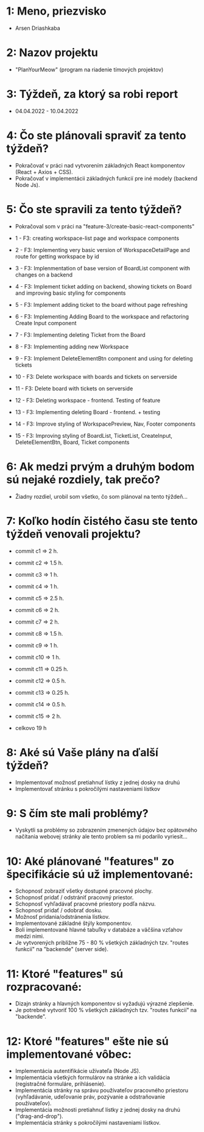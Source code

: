 # 1: Meno, priezvisko

- Arsen Driashkaba

# 2: Nazov projektu

- "PlanYourMeow" (program na riadenie tímových projektov)

# 3: Týždeň, za ktorý sa robi report

- 04.04.2022 - 10.04.2022

# 4: Čo ste plánovali spraviť za tento týždeň?

- Pokračovať v práci nad vytvorením základných React komponentov (React + Axios + CSS).
- Pokračovať v implementácii základných funkcií pre iné modely (backend Node Js).

# 5: Čo ste spravili za tento týždeň?

- Pokračoval som v práci na "feature-3/create-basic-react-components"

- 1 - F3: creating workspace-list page and workspace components
- 2 - F3: Implementing very basic version of WorkspaceDetailPage and route for getting workspace by id
- 3 - F3: Implenmentation of base version of BoardList component with changes on a backend
- 4 - F3: Implement ticket adding on backend, showing tickets on Board and improving basic styling for components
- 5 - F3: Implement adding ticket to the board without page refreshing
- 6 - F3: Implementing Adding Board to the workspace and refactoring Create Input component
- 7 - F3: Implementing deleting Ticket from the Board
- 8 - F3: Implementing adding new Workspace
- 9 - F3: Implement DeleteElementBtn component and using for deleting tickets
- 10 - F3: Delete workspace with boards and tickets on serverside
- 11 - F3: Delete board with tickets on serverside
- 12 - F3: Deleting workspace - frontend. Testing of feature
- 13 - F3: Implementing deleting Board - frontend. + testing
- 14 - F3: Improve styling of WorkspacePreview, Nav, Footer components
- 15 - F3: Improving styling of BoardList, TicketList, CreateInput, DeleteElementBtn, Board, Ticket components

# 6: Ak medzi prvým a druhým bodom sú nejaké rozdiely, tak prečo?

- Žiadny rozdiel, urobil som všetko, čo som plánoval na tento týždeň...

# 7: Koľko hodín čistého času ste tento týždeň venovali projektu?

- commit c1 => 2 h.
- commit c2 => 1.5 h.
- commit c3 => 1 h.
- commit c4 => 1 h.
- commit c5 => 2.5 h.
- commit c6 => 2 h.
- commit c7 => 2 h.
- commit c8 => 1.5 h.
- commit c9 => 1 h.
- commit c10 => 1 h.
- commit c11 => 0.25 h.
- commit c12 => 0.5 h.
- commit c13 => 0.25 h.
- commit c14 => 0.5 h.
- commit c15 => 2 h.

- celkovo 19 h

# 8: Aké sú Vaše plány na ďalší týždeň?

- Implementovať možnosť pretiahnuť lístky z jednej dosky na druhú
- Implementovať stránku s pokročilými nastaveniami lístkov

# 9: S čím ste mali problémy?

- Vyskytli sa problémy so zobrazením zmenených údajov bez opätovného načítania webovej stránky ale tento problem sa mi podarilo vyriesit...

# 10: Aké plánované "features" zo špecifikácie sú už implementované:

- Schopnosť zobraziť všetky dostupné pracovné plochy.
- Schopnosť pridať / odstrániť pracovný priestor.
- Schopnosť vyhľadávať pracovné priestory podľa názvu.
- Schopnosť pridať / odobrať dosku.
- Možnosť pridania/odstránenia lístkov.
- Implementované základné štýly komponentov.
- Boli implementované hlavné tabuľky v databáze a väčšina vzťahov medzi nimi.
- Je vytvorených približne 75 - 80 % všetkých základných tzv. "routes funkcií" na "backende" (server side).

# 11: Ktoré "features" sú rozpracované:

- Dizajn stránky a hlavných komponentov si vyžadujú výrazné zlepšenie.
- Je potrebné vytvoriť 100 % všetkých základných tzv. "routes funkcií" na "backende".

# 12: Ktoré "features" ešte nie sú implementované vôbec:

- Implementácia autentifikácie užívateľa (Node JS).
- Implementácia všetkých formulárov na stránke a ich validácia (registračné formuláre, prihlásenie).
- Implementácia stránky na správu používateľov pracovného priestoru (vyhľadávanie, udeľovanie práv, pozývanie a odstraňovanie používateľov).
- Implementácia možnosti pretiahnuť lístky z jednej dosky na druhú ("drag-and-drop").
- Implementácia stránky s pokročilými nastaveniami lístkov.

